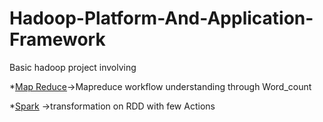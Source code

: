 # Hadoop-Platform-And-Application-Framework
Basic hadoop project involving 

*[Map Reduce](https://github.com/eclipse707/Github_all_Projects_Hadoop_web_Dev_Python/tree/master/Hadoop_Projects/map-reduce)->Mapreduce workflow understanding through Word_count  

*[Spark](https://github.com/eclipse707/Github_all_Projects_Hadoop_web_Dev_Python/tree/master/Hadoop_Projects/spark) ->transformation on RDD with few Actions 
